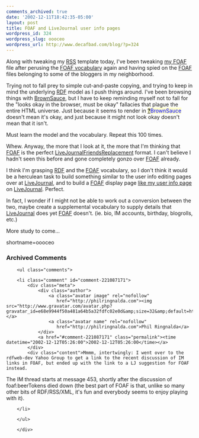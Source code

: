 ```yaml
---
comments_archived: true
date: '2002-12-11T18:42:35-05:00'
layout: post
title: FOAF and LiveJournal user info pages
wordpress_id: 324
wordpress_slug: oooceo
wordpress_url: http://www.decafbad.com/blog/?p=324
---
```

<p>Along with tweaking my <a href="http://www.decafbad.com/twiki/bin/view/Main/RSS">RSS</a> template today, I've been tweaking <a href="http://www.decafbad.com/downloads/lmo-foaf.rdf">my <a href="http://www.decafbad.com/twiki/bin/view/Main/FOAF">FOAF</a> file</a> after perusing the <a href="http://xmlns.com/foaf/0.1/">FOAF vocabulary</a> again and having spied on the <a href="http://www.decafbad.com/twiki/bin/view/Main/FOAF">FOAF</a> files belonging to some of the bloggers in my neighborhood.  </p>
<p>Trying not to fall prey to simple cut-and-paste copying, and trying to keep in mind the underlying <a href="http://www.decafbad.com/twiki/bin/view/Main/RDF">RDF</a> model as I push things around.  I've been browsing things with <a href="http://brownsauce.sourceforge.net">BrownSauce</a>, but I have to keep reminding myself not to fall for the "looks okay in the browser, must be okay" fallacies that plague the entire HTML universe.  Just because it seems to render in <span style='background : #FFFFCE;'><a href="http://www.decafbad.com/twiki/bin/edit/Main/BrownSauce?topicparent=Main.FilterData"><b>?</b></a><font color="#0000FF">BrownSauce</font></span> doesn't mean it's okay, and just because it might not look okay doesn't mean that it isn't.</p>
<p>Must learn the model and the vocabulary.  Repeat this 100 times.</p>
<p>Whew.  Anyway, the more that I look at it, the more that I'm thinking that <a href="http://www.decafbad.com/twiki/bin/view/Main/FOAF">FOAF</a> is the perfect <a href="http://www.decafbad.com/twiki/bin/view/Main/LiveJournalFriendsReplacement">LiveJournalFriendsReplacement</a> format.  I can't believe I hadn't seen this before and gone completely gonzo over <a href="http://www.decafbad.com/twiki/bin/view/Main/FOAF">FOAF</a> already.  </p>
<p>I think I'm grasping <a href="http://www.decafbad.com/twiki/bin/view/Main/RDF">RDF</a> and the <a href="http://www.decafbad.com/twiki/bin/view/Main/FOAF">FOAF</a> vocabulary, so I don't think it would be a herculean task to build something similar to the user info editing pages over at <a href="http://www.decafbad.com/twiki/bin/view/Main/LiveJournal">LiveJournal</a>, and to build a <a href="http://www.decafbad.com/twiki/bin/view/Main/FOAF">FOAF</a> display page <a href="http://www.livejournal.com/userinfo.bml?user=deus_x">like my user info page</a> on <a href="http://www.decafbad.com/twiki/bin/view/Main/LiveJournal">LiveJournal</a>.  Perfect.</p>
<p>In fact, I wonder if I might not be able to work out a conversion between the two, maybe create a supplemental vocabulary to supply details that <a href="http://www.decafbad.com/twiki/bin/view/Main/LiveJournal">LiveJournal</a> does yet <a href="http://www.decafbad.com/twiki/bin/view/Main/FOAF">FOAF</a> doesn't.  (ie. bio, IM accounts, birthday, blogrolls, etc.)</p>
<p>More study to come...</p>
<!--more-->
shortname=oooceo

<div id="comments" class="comments archived-comments">
            <h3>Archived Comments</h3>
            
        <ul class="comments">
            
        <li class="comment" id="comment-221087171">
            <div class="meta">
                <div class="author">
                    <a class="avatar image" rel="nofollow" 
                       href="http://philringnalda.com"><img src="http://www.gravatar.com/avatar.php?gravatar_id=e68e9944f50a481a64b5a32fdfc02e0d&amp;size=32&amp;default=http://mediacdn.disqus.com/1320279820/images/noavatar32.png"/></a>
                    <a class="avatar name" rel="nofollow" 
                       href="http://philringnalda.com">Phil Ringnalda</a>
                </div>
                <a href="#comment-221087171" class="permalink"><time datetime="2002-12-12T05:26:00">2002-12-12T05:26:00</time></a>
            </div>
            <div class="content">Mmmm, intertwingly: I went over to the rdfweb-dev Yahoo Group to get a link to the recent discussion of IM links in FOAF, but ended up with the link to a LJ suggestion for FOAF instead.

The IM thread starts at message 453, shortly after the discussion of foaf:beerTokens died down (the best part of FOAF is that, unlike so many other bits of RDF/RSS/XML, it's fun and everybody seems to enjoy playing with it).</div>
            
        </li>
    
        </ul>
    
        </div>
    